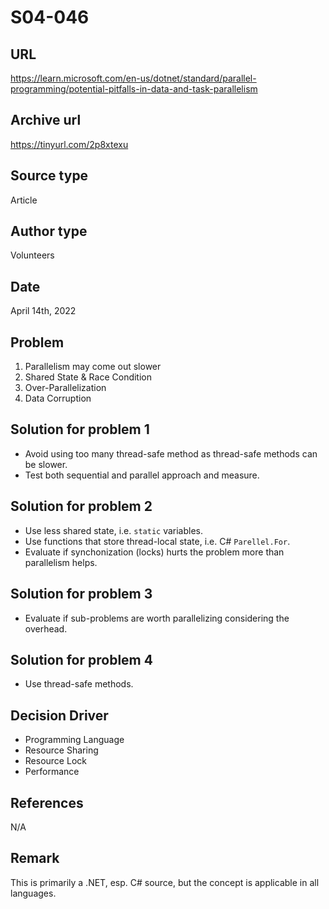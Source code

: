 # S04-046

## URL

https://learn.microsoft.com/en-us/dotnet/standard/parallel-programming/potential-pitfalls-in-data-and-task-parallelism

## Archive url

https://tinyurl.com/2p8xtexu

## Source type

Article

## Author type

Volunteers

## Date

April 14th, 2022

## Problem

1. Parallelism may come out slower
2. Shared State & Race Condition
3. Over-Parallelization
4. Data Corruption

## Solution for problem 1

-   Avoid using too many thread-safe method as thread-safe methods can be slower.
-   Test both sequential and parallel approach and measure.

## Solution for problem 2

-   Use less shared state, i.e. `static` variables.
-   Use functions that store thread-local state, i.e. C# `Parellel.For`.
-   Evaluate if synchonization (locks) hurts the problem more than parallelism helps.

## Solution for problem 3

-   Evaluate if sub-problems are worth parallelizing considering the overhead.

## Solution for problem 4

-   Use thread-safe methods.

## Decision Driver

-   Programming Language
-   Resource Sharing
-   Resource Lock
-   Performance

## References

N/A

## Remark

This is primarily a .NET, esp. C# source, but the concept is applicable in all languages.
